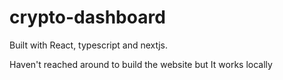 # crypto-dashboard
Built with React, typescript and nextjs.

Haven't reached around to build the website but It works locally
